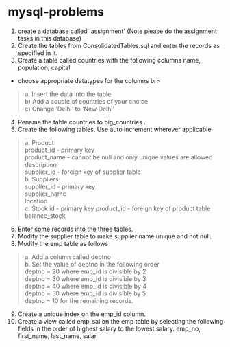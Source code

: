 # mysql-problems
1. create a database called 'assignment' (Note please do the assignment tasks in this database)
2. Create the tables from ConsolidatedTables.sql and enter the records as specified in it.
3. Create a table called countries with the following columns name, population, capital <br>
- choose appropriate datatypes for the columns br>
> a. Insert the data into the table <br>
> b) Add a couple of countries of your choice <br>
> c) Change ‘Delhi' to ‘New Delhi' <br>

4. Rename the table countries to big_countries .
5. Create the following tables. Use auto increment wherever applicable <br>
> a. Product <br> 
> product_id - primary key <br>
> product_name - cannot be null and only unique values are allowed <br>
> description <br>
> supplier_id - foreign key of supplier table <br>
b. Suppliers <br>
> supplier_id - primary key <br>
> supplier_name <br>
> location <br>
c. Stock
id - primary key
product_id - foreign key of product table
balance_stock
6. Enter some records into the three tables.
7. Modify the supplier table to make supplier name unique and not null.
8. Modify the emp table as follows <br>
> a. Add a column called deptno <br>
> b. Set the value of deptno in the following order <br>
> deptno = 20 where emp_id is divisible by 2 <br> 
> deptno = 30 where emp_id is divisible by 3 <br>
> deptno = 40 where emp_id is divisible by 4 <br>
> deptno = 50 where emp_id is divisible by 5 <br>
> deptno = 10 for the remaining records.<br>
9. Create a unique index on the emp_id column.
10. Create a view called emp_sal on the emp table by selecting the following fields in the
order of highest salary to the lowest salary.
emp_no, first_name, last_name, salar

